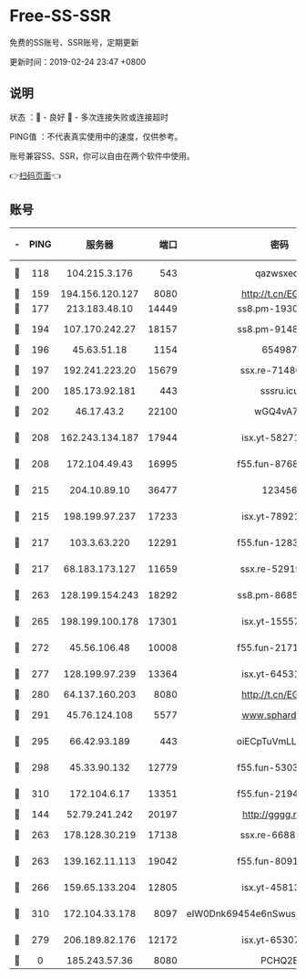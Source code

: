 # Free-SS-SSR

免费的SS账号、SSR账号，定期更新

更新时间：2019-02-24 23:47 +0800

## 说明

状态     ：🙂 - 良好 🙁 - 多次连接失败或连接超时

PING值   ：不代表真实使用中的速度，仅供参考。

账号兼容SS、SSR，你可以自由在两个软件中使用。

👉[扫码页面](https://liesauer.github.io/free-ss-ssr.github.io/)👈

## 账号

|-|PING|服务器|端口|密码|加密方式|区域|
|:----:|:----:|:-----:|-----:|:----:|:----:|:----:|
|🙂|118|104.215.3.176|543|qazwsxedc|aes-256-gcm|JP|
|🙂|159|194.156.120.127|8080|http://t.cn/EGJIyrl|rc4-md5|RU|
|🙂|177|213.183.48.10|14449|ss8.pm-19302630|rc4-md5|RU|
|🙂|194|107.170.242.27|18157|ss8.pm-91485344|aes-256-cfb|US|
|🙂|196|45.63.51.18|1154|654987|chacha20|US|
|🙂|197|192.241.223.20|15679|ssx.re-71480022|aes-256-cfb|US|
|🙂|200|185.173.92.181|443|sssru.icu|rc4-md5|RU|
|🙂|202|46.17.43.2|22100|wGQ4vA7D|aes-256-gcm|RU|
|🙂|208|162.243.134.187|17944|isx.yt-58271425|aes-256-cfb|US|
|🙂|208|172.104.49.43|16995|f55.fun-87684540|aes-256-cfb|SG|
|🙂|215|204.10.89.10|36477|123456|aes-256-cfb|US|
|🙂|215|198.199.97.237|17233|isx.yt-78921785|aes-256-cfb|US|
|🙂|217|103.3.63.220|12291|f55.fun-12834026|aes-256-cfb|SG|
|🙂|217|68.183.173.127|11659|ssx.re-52919740|aes-256-cfb|US|
|🙂|263|128.199.154.243|18292|ss8.pm-86852078|aes-256-cfb|SG|
|🙂|265|198.199.100.178|17301|isx.yt-15557891|aes-256-cfb|US|
|🙂|272|45.56.106.48|10008|f55.fun-21710471|aes-256-cfb|US|
|🙂|277|128.199.97.239|13364|isx.yt-64531028|aes-256-cfb|SG|
|🙂|280|64.137.160.203|8080|http://t.cn/EGJIyrl|rc4-md5|CA|
|🙂|291|45.76.124.108|5577|www.sphard.com|aes-256-cfb|AU|
|🙂|295|66.42.93.189|443|oiECpTuVmLLxk4Ts|aes-256-cfb|US|
|🙂|298|45.33.90.132|12779|f55.fun-53037025|aes-256-cfb|US|
|🙂|310|172.104.6.17|13351|f55.fun-21946143|aes-256-cfb|US|
|🙂|144|52.79.241.242|20197|http://gggg.rocks|chacha20|KR|
|🙂|263|178.128.30.219|17138|ssx.re-66881258|aes-256-cfb|SG|
|🙂|263|139.162.11.113|19042|f55.fun-80913463|aes-256-cfb|SG|
|🙂|266|159.65.133.204|12805|isx.yt-45813634|aes-256-cfb|SG|
|🙂|310|172.104.33.178|8097|eIW0Dnk69454e6nSwuspv9DmS201tQ0D|aes-256-cfb|SG|
|🙁|279|206.189.82.176|12172|isx.yt-65307149|aes-256-cfb|SG|
|🙁|0|185.243.57.36|8080|PCHQ2E|rc4-md5|US|
